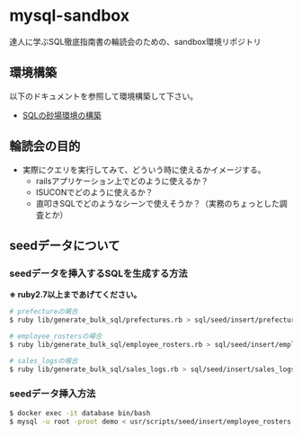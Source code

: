 # mysql-sandbox
達人に学ぶSQL徹底指南書の輪読会のための、sandbox環境リポジトリ

## 環境構築
以下のドキュメントを参照して環境構築して下さい。
- [SQLの砂場環境の構築](infra/README.md)

## 輪読会の目的
- 実際にクエリを実行してみて、どういう時に使えるかイメージする。
  - railsアプリケーション上でどのように使えるか？
  - ISUCONでどのように使えるか？
  - 直叩きSQLでどのようなシーンで使えそうか？（実務のちょっとした調査とか）

## seedデータについて
### seedデータを挿入するSQLを生成する方法
**※ ruby2.7以上まであげてください。**
```bash
# prefectureの場合
$ ruby lib/generate_bulk_sql/prefectures.rb > sql/seed/insert/prefectures.sql

# employee_rostersの場合
$ ruby lib/generate_bulk_sql/employee_rosters.rb > sql/seed/insert/employee_rosters.sql

# sales_logsの場合
$ ruby lib/generate_bulk_sql/sales_logs.rb > sql/seed/insert/sales_logs.sql
```

### seedデータ挿入方法
```bash
$ docker exec -it database bin/bash
$ mysql -u root -proot demo < usr/scripts/seed/insert/employee_rosters.sql
```

